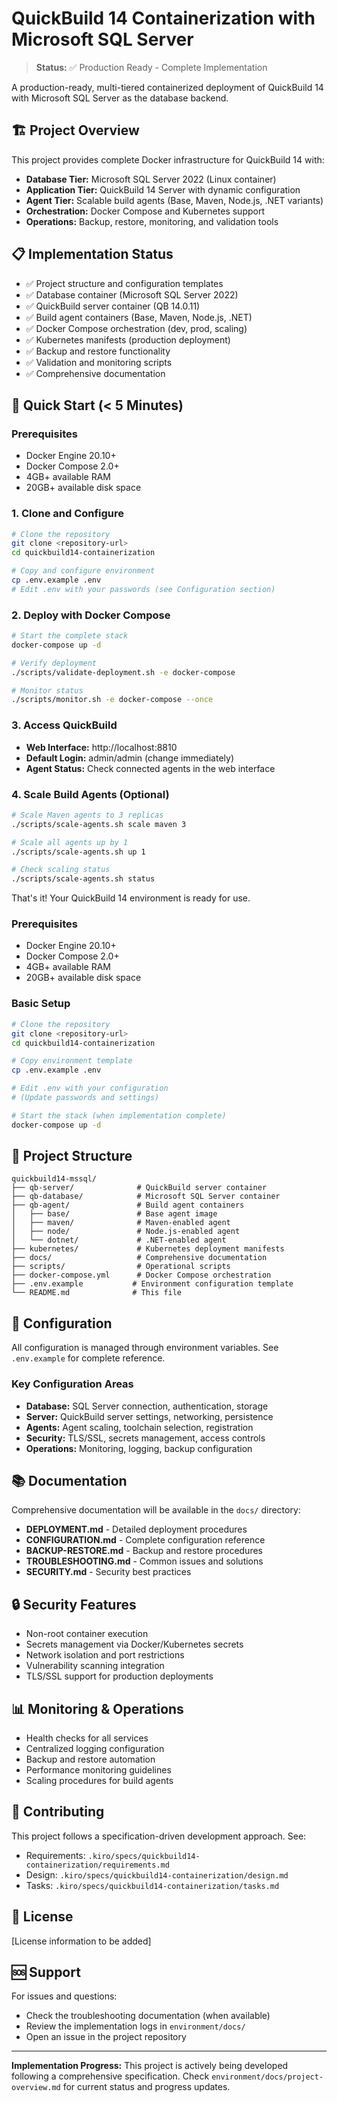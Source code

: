 # QuickBuild 14 Containerization with Microsoft SQL Server

> **Status:** ✅ Production Ready - Complete Implementation

A production-ready, multi-tiered containerized deployment of QuickBuild 14 with Microsoft SQL Server as the database backend.

## 🏗️ Project Overview

This project provides complete Docker infrastructure for QuickBuild 14 with:
- **Database Tier:** Microsoft SQL Server 2022 (Linux container)
- **Application Tier:** QuickBuild 14 Server with dynamic configuration
- **Agent Tier:** Scalable build agents (Base, Maven, Node.js, .NET variants)
- **Orchestration:** Docker Compose and Kubernetes support
- **Operations:** Backup, restore, monitoring, and validation tools

## 📋 Implementation Status

- ✅ Project structure and configuration templates
- ✅ Database container (Microsoft SQL Server 2022)
- ✅ QuickBuild server container (QB 14.0.11)
- ✅ Build agent containers (Base, Maven, Node.js, .NET)
- ✅ Docker Compose orchestration (dev, prod, scaling)
- ✅ Kubernetes manifests (production deployment)
- ✅ Backup and restore functionality
- ✅ Validation and monitoring scripts
- ✅ Comprehensive documentation

## 🚀 Quick Start (< 5 Minutes)

### Prerequisites

- Docker Engine 20.10+
- Docker Compose 2.0+
- 4GB+ available RAM
- 20GB+ available disk space

### 1. Clone and Configure

```bash
# Clone the repository
git clone <repository-url>
cd quickbuild14-containerization

# Copy and configure environment
cp .env.example .env
# Edit .env with your passwords (see Configuration section)
```

### 2. Deploy with Docker Compose

```bash
# Start the complete stack
docker-compose up -d

# Verify deployment
./scripts/validate-deployment.sh -e docker-compose

# Monitor status
./scripts/monitor.sh -e docker-compose --once
```

### 3. Access QuickBuild

- **Web Interface:** http://localhost:8810
- **Default Login:** admin/admin (change immediately)
- **Agent Status:** Check connected agents in the web interface

### 4. Scale Build Agents (Optional)

```bash
# Scale Maven agents to 3 replicas
./scripts/scale-agents.sh scale maven 3

# Scale all agents up by 1
./scripts/scale-agents.sh up 1

# Check scaling status
./scripts/scale-agents.sh status
```

That's it! Your QuickBuild 14 environment is ready for use.

### Prerequisites

- Docker Engine 20.10+
- Docker Compose 2.0+
- 4GB+ available RAM
- 20GB+ available disk space

### Basic Setup

```bash
# Clone the repository
git clone <repository-url>
cd quickbuild14-containerization

# Copy environment template
cp .env.example .env

# Edit .env with your configuration
# (Update passwords and settings)

# Start the stack (when implementation complete)
docker-compose up -d
```

## 📁 Project Structure

```
quickbuild14-mssql/
├── qb-server/              # QuickBuild server container
├── qb-database/            # Microsoft SQL Server container  
├── qb-agent/               # Build agent containers
│   ├── base/               # Base agent image
│   ├── maven/              # Maven-enabled agent
│   ├── node/               # Node.js-enabled agent
│   └── dotnet/             # .NET-enabled agent
├── kubernetes/             # Kubernetes deployment manifests
├── docs/                   # Comprehensive documentation
├── scripts/                # Operational scripts
├── docker-compose.yml      # Docker Compose orchestration
├── .env.example           # Environment configuration template
└── README.md              # This file
```

## 🔧 Configuration

All configuration is managed through environment variables. See `.env.example` for complete reference.

### Key Configuration Areas

- **Database:** SQL Server connection, authentication, storage
- **Server:** QuickBuild server settings, networking, persistence  
- **Agents:** Agent scaling, toolchain selection, registration
- **Security:** TLS/SSL, secrets management, access controls
- **Operations:** Monitoring, logging, backup configuration

## 📚 Documentation

Comprehensive documentation will be available in the `docs/` directory:

- **DEPLOYMENT.md** - Detailed deployment procedures
- **CONFIGURATION.md** - Complete configuration reference
- **BACKUP-RESTORE.md** - Backup and restore procedures
- **TROUBLESHOOTING.md** - Common issues and solutions
- **SECURITY.md** - Security best practices

## 🔒 Security Features

- Non-root container execution
- Secrets management via Docker/Kubernetes secrets
- Network isolation and port restrictions
- Vulnerability scanning integration
- TLS/SSL support for production deployments

## 📊 Monitoring & Operations

- Health checks for all services
- Centralized logging configuration
- Backup and restore automation
- Performance monitoring guidelines
- Scaling procedures for build agents

## 🤝 Contributing

This project follows a specification-driven development approach. See:
- Requirements: `.kiro/specs/quickbuild14-containerization/requirements.md`
- Design: `.kiro/specs/quickbuild14-containerization/design.md`  
- Tasks: `.kiro/specs/quickbuild14-containerization/tasks.md`

## 📄 License

[License information to be added]

## 🆘 Support

For issues and questions:
- Check the troubleshooting documentation (when available)
- Review the implementation logs in `environment/docs/`
- Open an issue in the project repository

---

**Implementation Progress:** This project is actively being developed following a comprehensive specification. Check `environment/docs/project-overview.md` for current status and progress updates.